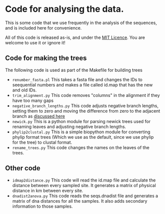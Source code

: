 # Code for analysing the data.

This is some code that we use frequently in the analysis of the sequences, and is included here for convenience. 

All of this code is released as-is, and under the [MIT Licence](../../LICENSE). You are welcome to use it or ignore it!


## Code for making the trees

The following code is used as part of the Makefile for building trees

* `renumber_fasta.pl`
This takes a fasta file and changes the IDs to seequential numbers and makes a file called id.map that has the new and old IDs.
* `trim_alignment.py`
This code removes "columns" in the alignment if they have too many gaps
* `negative_branch_lengths.py`
This code adjusts negative branch lengths, setting them to zero and moving the difference from zero to the adjacent branch as [discussed here](http://www.icp.ucl.ac.be/~opperd/private/neighbor.html)
* `newick.py`
This is a python module for parsing newick trees used for renaming leaves and adjusting negative branch lengths.
* `phylip2clustal.py`
This is a simple biopython module for converting phylip format trees (Which we use as the default, since we use phylip for the tree) to clustal format.
* `rename_trees.py`
This code changes the names on the leaves of the trees. 


## Other code

* `idmap2distance.py`
This code will read the id.map file and calculate the distance between every sampled site. It generates a matrix of physical distance in km between every site.
* `dnadist2anova.py`
This code reads the seqs.dnadist file and generates a matrix of dna distances for all the samples. It also adds secondary information to those samples.

